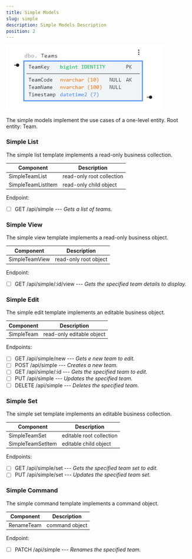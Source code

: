 ```yaml
---
title: Simple Models
slug: simple
description: Simple Models Description
position: 2
---
```


![Simple model](/images/simple.png "Simple model")

The simple models implement the use cases of a one-level entity.
Root entity: Team.

### Simple List

The simple list template implements a read-only business collection.

Component | Description
--------- | -----------
SimpleTeamList | read-only root collection
SimpleTeamListItem | read-only child object

Endpoint:

- [ ] GET /api/simple --- *Gets a list of teams.*

### Simple View

The simple view template implements a read-only business object.

Component | Description
--------- | -----------
SimpleTeamView | read-only root object

Endpoint:

- [ ] GET /api/simple/:id/view --- *Gets the specified team details to display.*

### Simple Edit

The simple edit template implements an editable business object.

Component | Description
--------- | -----------
SimpleTeam | read-only editable object

Endpoints:

- [ ] GET /api/simple/new --- *Gets e new team to edit.*<br/>
- [ ] POST /api/simple --- *Creates a new team.*<br/>
- [ ] GET /api/simple/:id --- *Gets the specified team to edit.*<br/>
- [ ] PUT /api/simple --- *Updates the specified team.*<br/>
- [ ] DELETE /api/simple --- *Deletes the specified team.*

### Simple Set

The simple set template implements an editable business collection.

Component | Description
--------- | -----------
SimpleTeamSet | editable root collection
SimpleTeamSetItem | editable child object

Endpoints:

- [ ] GET /api/simple/set --- *Gets the specified team set to edit.*<br/>
- [ ] PUT /api/simple/set --- *Updates the specified team set.*

### Simple Command

The simple command template implements a command object.

Component | Description
--------- | -----------
RenameTeam | command object

Endpoint:

- [ ] PATCH /api/simple --- *Renames the specified team.*
